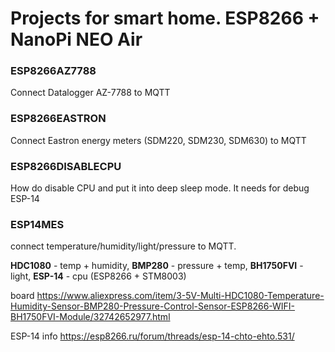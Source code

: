 
# Projects for smart home. ESP8266 + NanoPi NEO Air

### ESP8266AZ7788
Connect Datalogger AZ-7788 to MQTT

### ESP8266EASTRON
Connect Eastron energy meters (SDM220, SDM230, SDM630) to MQTT

### ESP8266DISABLECPU
How do disable CPU and put it into deep sleep mode. It needs for debug ESP-14

### ESP14MES
connect temperature/humidity/light/pressure to MQTT. 

**HDC1080** - temp + humidity, **BMP280** - pressure + temp, **BH1750FVI** - light, **ESP-14** - cpu (ESP8266 + STM8003)

board https://www.aliexpress.com/item/3-5V-Multi-HDC1080-Temperature-Humidity-Sensor-BMP280-Pressure-Control-Sensor-ESP8266-WIFI-BH1750FVI-Module/32742652977.html

ESP-14 info https://esp8266.ru/forum/threads/esp-14-chto-ehto.531/


